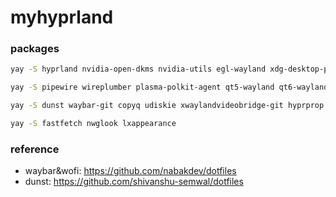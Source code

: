 # myhyprland

### packages
```bash
yay -S hyprland nvidia-open-dkms nvidia-utils egl-wayland xdg-desktop-portal-hyprland 
```
```bash
yay -S pipewire wireplumber plasma-polkit-agent qt5-wayland qt6-wayland grim slurp
```
```bash
yay -S dunst waybar-git copyq udiskie xwaylandvideobridge-git hyprprop gamescope gamescope-plus
```
```bash
yay -S fastfetch nwglook lxappearance
```

### reference 

- waybar&wofi: https://github.com/nabakdev/dotfiles
- dunst: https://github.com/shivanshu-semwal/dotfiles
